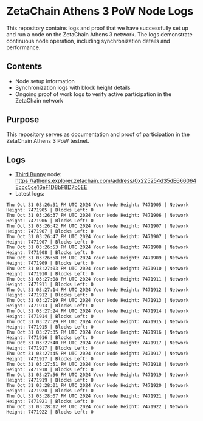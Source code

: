 # ZetaChain Athens 3 PoW Node Logs
This repository contains logs and proof that we have successfully set up and run a node on the ZetaChain Athens 3 network. The logs demonstrate continuous node operation, including synchronization details and performance.

## Contents
- Node setup information
- Synchronization logs with block height details
- Ongoing proof of work logs to verify active participation in the ZetaChain network

## Purpose
This repository serves as documentation and proof of participation in the ZetaChain Athens 3 PoW testnet.

## Logs

- [Third Bunny](https://thirdbunny.xyz/) node: https://athens.explorer.zetachain.com/address/0x225254d35dE666064Eccc5ce16eF1D8bF8D7b5EE
- Latest logs:
```
Thu Oct 31 03:26:31 PM UTC 2024 Your Node Height: 7471905 | Network Height: 7471905 | Blocks Left: 0
Thu Oct 31 03:26:37 PM UTC 2024 Your Node Height: 7471906 | Network Height: 7471906 | Blocks Left: 0
Thu Oct 31 03:26:42 PM UTC 2024 Your Node Height: 7471907 | Network Height: 7471907 | Blocks Left: 0
Thu Oct 31 03:26:47 PM UTC 2024 Your Node Height: 7471907 | Network Height: 7471907 | Blocks Left: 0
Thu Oct 31 03:26:53 PM UTC 2024 Your Node Height: 7471908 | Network Height: 7471908 | Blocks Left: 0
Thu Oct 31 03:26:58 PM UTC 2024 Your Node Height: 7471909 | Network Height: 7471909 | Blocks Left: 0
Thu Oct 31 03:27:03 PM UTC 2024 Your Node Height: 7471910 | Network Height: 7471910 | Blocks Left: 0
Thu Oct 31 03:27:08 PM UTC 2024 Your Node Height: 7471911 | Network Height: 7471911 | Blocks Left: 0
Thu Oct 31 03:27:14 PM UTC 2024 Your Node Height: 7471912 | Network Height: 7471912 | Blocks Left: 0
Thu Oct 31 03:27:19 PM UTC 2024 Your Node Height: 7471913 | Network Height: 7471913 | Blocks Left: 0
Thu Oct 31 03:27:24 PM UTC 2024 Your Node Height: 7471914 | Network Height: 7471914 | Blocks Left: 0
Thu Oct 31 03:27:29 PM UTC 2024 Your Node Height: 7471915 | Network Height: 7471915 | Blocks Left: 0
Thu Oct 31 03:27:35 PM UTC 2024 Your Node Height: 7471916 | Network Height: 7471916 | Blocks Left: 0
Thu Oct 31 03:27:40 PM UTC 2024 Your Node Height: 7471917 | Network Height: 7471917 | Blocks Left: 0
Thu Oct 31 03:27:45 PM UTC 2024 Your Node Height: 7471917 | Network Height: 7471917 | Blocks Left: 0
Thu Oct 31 03:27:51 PM UTC 2024 Your Node Height: 7471918 | Network Height: 7471918 | Blocks Left: 0
Thu Oct 31 03:27:56 PM UTC 2024 Your Node Height: 7471919 | Network Height: 7471919 | Blocks Left: 0
Thu Oct 31 03:28:01 PM UTC 2024 Your Node Height: 7471920 | Network Height: 7471920 | Blocks Left: 0
Thu Oct 31 03:28:07 PM UTC 2024 Your Node Height: 7471921 | Network Height: 7471921 | Blocks Left: 0
Thu Oct 31 03:28:12 PM UTC 2024 Your Node Height: 7471922 | Network Height: 7471922 | Blocks Left: 0
```
